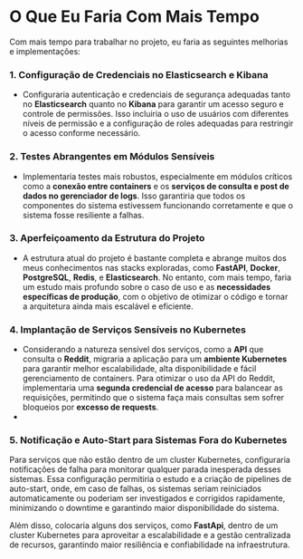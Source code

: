 
# O Que Eu Faria Com Mais Tempo

Com mais tempo para trabalhar no projeto, eu faria as seguintes melhorias e implementações:

### 1. **Configuração de Credenciais no Elasticsearch e Kibana**

-   Configuraria autenticação e credenciais de segurança adequadas tanto no **Elasticsearch** quanto no **Kibana** para garantir um acesso seguro e controle de permissões. Isso incluiria o uso de usuários com diferentes níveis de permissão e a configuração de roles adequadas para restringir o acesso conforme necessário.
    

### 2. **Testes Abrangentes em Módulos Sensíveis**

-   Implementaria testes mais robustos, especialmente em módulos críticos como a **conexão entre containers** e os **serviços de consulta e post de dados no gerenciador de logs**. Isso garantiria que todos os componentes do sistema estivessem funcionando corretamente e que o sistema fosse resiliente a falhas.
    

### 3. **Aperfeiçoamento da Estrutura do Projeto**

-   A estrutura atual do projeto é bastante completa e abrange muitos dos meus conhecimentos nas stacks exploradas, como **FastAPI**, **Docker**, **PostgreSQL**, **Redis**, e **Elasticsearch**. No entanto, com mais tempo, faria um estudo mais profundo sobre o caso de uso e as **necessidades específicas de produção**, com o objetivo de otimizar o código e tornar a arquitetura ainda mais escalável e eficiente.
    

### 4. **Implantação de Serviços Sensíveis no Kubernetes**

-   Considerando a natureza sensível dos serviços, como a **API** que consulta o **Reddit**, migraria a aplicação para um **ambiente Kubernetes** para garantir melhor escalabilidade, alta disponibilidade e fácil gerenciamento de containers. Para otimizar o uso da API do Reddit, implementaria uma **segunda credencial de acesso** para balancear as requisições, permitindo que o sistema faça mais consultas sem sofrer bloqueios por **excesso de requests**.
- 
### 5.  **Notificação e Auto-Start para Sistemas Fora do Kubernetes**  

Para serviços que não estão dentro de um cluster Kubernetes, configuraria notificações de falha para monitorar qualquer parada inesperada desses sistemas. Essa configuração permitiria o estudo e a criação de pipelines de auto-start, onde, em caso de falhas, os sistemas seriam reiniciados automaticamente ou poderiam ser investigados e corrigidos rapidamente, minimizando o downtime e garantindo maior disponibilidade do sistema.
    

Além disso, colocaria alguns dos serviços, como **FastApi**, dentro de um cluster Kubernetes para aproveitar a escalabilidade e a gestão centralizada de recursos, garantindo maior resiliência e confiabilidade na infraestrutura.